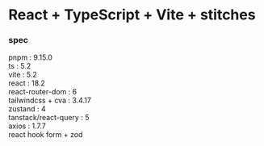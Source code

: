 # React + TypeScript + Vite + stitches

### spec

pnpm : 9.15.0  
ts : 5.2  
vite : 5.2  
react : 18.2  
react-router-dom : 6  
tailwindcss + cva : 3.4.17  
zustand : 4  
tanstack/react-query : 5  
axios : 1.7.7  
react hook form + zod
